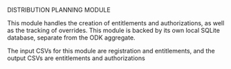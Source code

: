 DISTRIBUTION PLANNING MODULE

This module handles the creation of entitlements and authorizations, as well as the tracking of overrides.
This module is backed by its own local SQLite database, separate from the ODK aggregate.

The input CSVs for this module are registration and entitlements, and the output CSVs are entitlements and authorizations